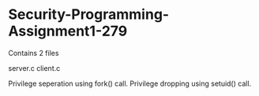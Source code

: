 # Security-Programming-Assignment1-279

Contains 2 files

server.c
client.c

Privilege seperation using fork() call.
Privilege dropping using setuid() call.
